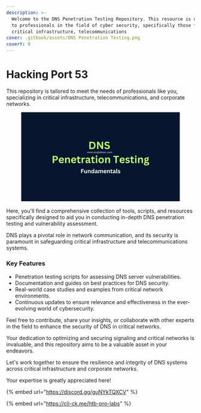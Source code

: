 ```yaml
---
description: >-
  Welcome to the DNS Penetration Testing Repository. This resource is dedicated
  to professionals in the field of cyber security, specifically those focused on
  critical infrastructure, telecommunications
cover: .gitbook/assets/DNS Penetration Testing.png
coverY: 0
---
```


# Hacking Port 53

This repository is tailored to meet the needs of professionals like you, specializing in critical infrastructure, telecommunications, and corporate networks.

<figure><img src=".gitbook/assets/DNS_Penetration_Testing.jpg" alt=""><figcaption></figcaption></figure>

Here, you'll find a comprehensive collection of tools, scripts, and resources specifically designed to aid you in conducting in-depth DNS penetration testing and vulnerability assessment.&#x20;

DNS plays a pivotal role in network communication, and its security is paramount in safeguarding critical infrastructure and telecommunications systems.

### Key Features

* Penetration testing scripts for assessing DNS server vulnerabilities.
* Documentation and guides on best practices for DNS security.
* Real-world case studies and examples from critical network environments.
* Continuous updates to ensure relevance and effectiveness in the ever-evolving world of cybersecurity.

Feel free to contribute, share your insights, or collaborate with other experts in the field to enhance the security of DNS in critical networks.&#x20;

Your dedication to optimizing and securing signaling and critical networks is invaluable, and this repository aims to be a valuable asset in your endeavors.

Let's work together to ensure the resilience and integrity of DNS systems across critical infrastructure and corporate networks.&#x20;

Your expertise is greatly appreciated here!

{% embed url="https://discord.gg/guNYkTQXCV" %}

{% embed url="https://cli-ck.me/htb-pro-labs" %}
